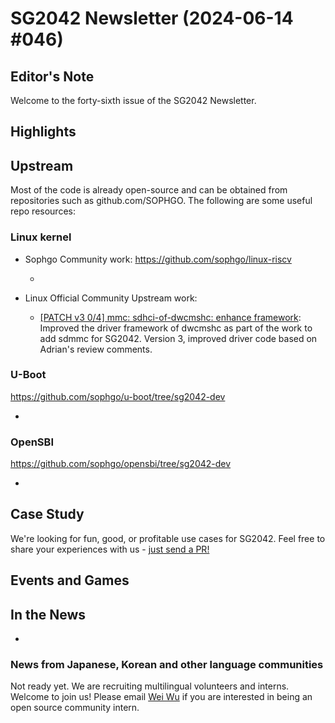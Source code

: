 # SG2042 Newsletter (2024-06-14 #046)

## Editor's Note

Welcome to the forty-sixth issue of the SG2042 Newsletter.

## Highlights

## Upstream

Most of the code is already open-source and can be obtained from repositories such as github.com/SOPHGO. The following are some useful repo resources:

### Linux kernel

+ Sophgo Community work: https://github.com/sophgo/linux-riscv

  + 

+ Linux Official Community Upstream work:

  + [[PATCH v3 0/4] mmc: sdhci-of-dwcmshc: enhance framework][lk-1]: Improved the driver framework of dwcmshc as part of the work to add sdmmc for SG2042. Version 3, improved driver code based on Adrian's review comments.

[lk-1]: https://lore.kernel.org/linux-riscv/cover.1718241495.git.unicorn_wang@outlook.com/

### U-Boot

https://github.com/sophgo/u-boot/tree/sg2042-dev

+ 

### OpenSBI

https://github.com/sophgo/opensbi/tree/sg2042-dev

+ 

## Case Study

We're looking for fun, good, or profitable use cases for SG2042. Feel free to share your experiences with us - [just send a PR!](https://github.com/sophgocommunity/SG2042-Newsletter/pulls)

## Events and Games


## In the News

+ 

### News from Japanese, Korean and other language communities

Not ready yet. We are recruiting multilingual volunteers and interns. Welcome to join us! Please email [Wei Wu](mailto:wuwei2016@iscas.ac.cn) if you are interested in being an open source community intern.